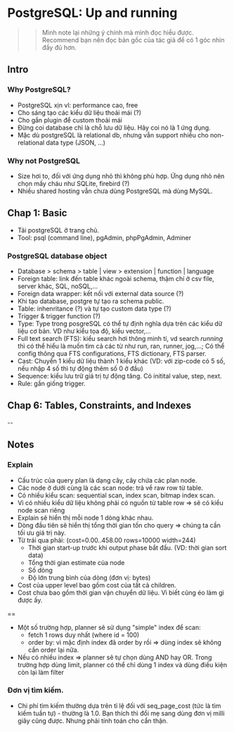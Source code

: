 # PostgreSQL: Up and running
>> Mình note lại những ý chính mà mình đọc hiểu được. Recommend bạn nên đọc bản gốc của tác giả để có 1 góc nhìn đầy đủ hơn.

## Intro

### Why PostgreSQL?
- PostgreSQL xịn vl: performance cao, free
- Cho sáng tạo các kiểu dữ liệu thoải mái (?)
- Cho gắn plugin để custom thoải mái
- Đừng coi database chỉ là chỗ lưu dữ liệu. Hãy coi nó là 1 ứng dụng.
- Mặc dù postgreSQL là relational db, nhưng vẫn support nhiều cho non-relational data type (JSON, ...)

### Why not PostgreSQL
- Size hơi to, đối với ứng dụng nhỏ thì không phù hợp. Ứng dụng nhỏ nên chọn mấy cháu như SQLite, firebird (?)
- Nhiều shared hosting vẫn chưa dùng PostgreSQL mà dùng MySQL.

## Chap 1: Basic
- Tải postgreSQL ở trang chủ.
- Tool: psql (command line), pgAdmin, phpPgAdmin, Adminer

### PostgreSQL database object
- Database > schema > table | view > extension | function | language 
- Foreign table: link đến table khác ngoài schema, thậm chí ở csv file, server khác, SQL, noSQL,...
- Foreign data wrapper: kết nối với external data source (?)
- Khi tạo database, postgre tự tạo ra schema public.
- Table: inhenritance (?) và tự tạo custom data type (?)
- Trigger & trigger function (?)
- Type: Type trong posgreSQL có thể tự định nghĩa dựa trên các kiểu dữ liệu cơ bản. VD như kiểu tọa độ, kiểu vector,...
- Full text search (FTS): kiểu search hơi thông minh tí, vd search *running* thì có thể hiểu là muốn tìm cả các từ như run, ran, runner, jog,...; Có thể config thông qua FTS configurations, FTS dictionary, FTS parser.
- Cast: Chuyển 1 kiểu dữ liệu thành 1 kiểu khác (VD: với zip-code có 5 số, nếu nhập 4 số thì tự động thêm số 0 ở đầu)
- Sequence: kiểu lưu trữ giá trị tự động tăng. Có initital value, step, next.
- Rule: gần giống trigger.


## Chap 6: Tables, Constraints, and Indexes


--
## Notes

### Explain
- Cấu trúc của query plan là dạng cây, cây chứa các plan node.
- Các node ở dưới cùng là các scan node: trả về raw row từ table.
- Có nhiều kiểu scan: sequential scan, index scan, bitmap index scan.
- Vì có nhiều kiểu dữ liệu không phải có nguồn từ table row => sẽ có kiểu node scan riêng
- Explain sẽ hiển thị mỗi node 1 dòng khác nhau.
- Dòng đầu tiên sẽ hiển thị tổng thời gian tốn cho query => chúng ta cần tối ưu giá trị này.
- Từ trái qua phải:
(cost=0.00..458.00 rows=10000 width=244)
  - Thời gian start-up trước khi output phase bắt đầu. (VD: thời gian sort data)
  - Tổng thời gian estimate của node
  - Số dòng
  - Độ lớn trung bình của dòng (đơn vị: bytes)
- Cost của upper level bao gồm cost của tất cả children.
- Cost chưa bao gồm thời gian vận chuyển dữ liệu. Vì biết cũng éo làm gì được ấy.

==
- Một số trường hợp, planner sẽ sử dụng "simple" index để scan:
  + fetch 1 rows duy nhất (where id = 100)
  + order by: vì mặc định index đã order by rồi => dùng index sẽ không cần order lại nữa.
- Nếu có nhiều index => planner sẽ tự chọn dùng AND hay OR. Trong trường hợp dùng limit, planner có thể chỉ dùng 1 index và dùng điều kiện còn lại làm filter 

### Đơn vị tìm kiếm.
- Chi phí tìm kiếm thường dựa trên tỉ lệ đối với seq_page_cost (tức là tìm kiếm tuần tự) - thường là 1.0. Bạn thích thì đổi mẹ sang dùng đơn vị milli giây cũng được. Nhưng phải tính toán cho cẩn thận.
